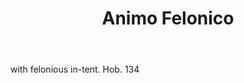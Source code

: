 ---
title: Animo Felonico
letter: A
permalink: "/definitions/animo-felonico.html"
body: with felonious in-tent. Hob. 134
published_at: '2018-07-07'
source: Black's Law Dictionary
layout: post
---